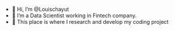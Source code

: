 - 👋 Hi, I’m @Louischayut
- 👀 I’m a Data Scientist working in Fintech company.
- 🌱 This place is where I research and develop my coding project

<!---
Louischayut/Louischayut is a ✨ special ✨ repository because its `README.md` (this file) appears on your GitHub profile.
You can click the Preview link to take a look at your changes.
--->

